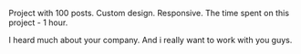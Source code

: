 Project with 100 posts.
Custom design.
Responsive.
The time spent on this project - 1 hour.

I heard much about your company. And i really want to work with you guys. 
